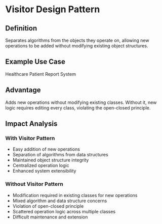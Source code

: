 # Visitor Design Pattern

## Definition
Separates algorithms from the objects they operate on, allowing new operations to be added without modifying existing object structures.

## Example Use Case
Healthcare Patient Report System

## Advantage
Adds new operations without modifying existing classes. Without it, new logic requires editing every class, violating the open-closed principle.

## Impact Analysis

### With Visitor Pattern
- Easy addition of new operations
- Separation of algorithms from data structures
- Maintained object structure integrity
- Centralized operation logic
- Enhanced system extensibility

### Without Visitor Pattern
- Modification required in existing classes for new operations
- Mixed algorithm and data structure concerns
- Violation of open-closed principle
- Scattered operation logic across multiple classes
- Difficult maintenance and extension
